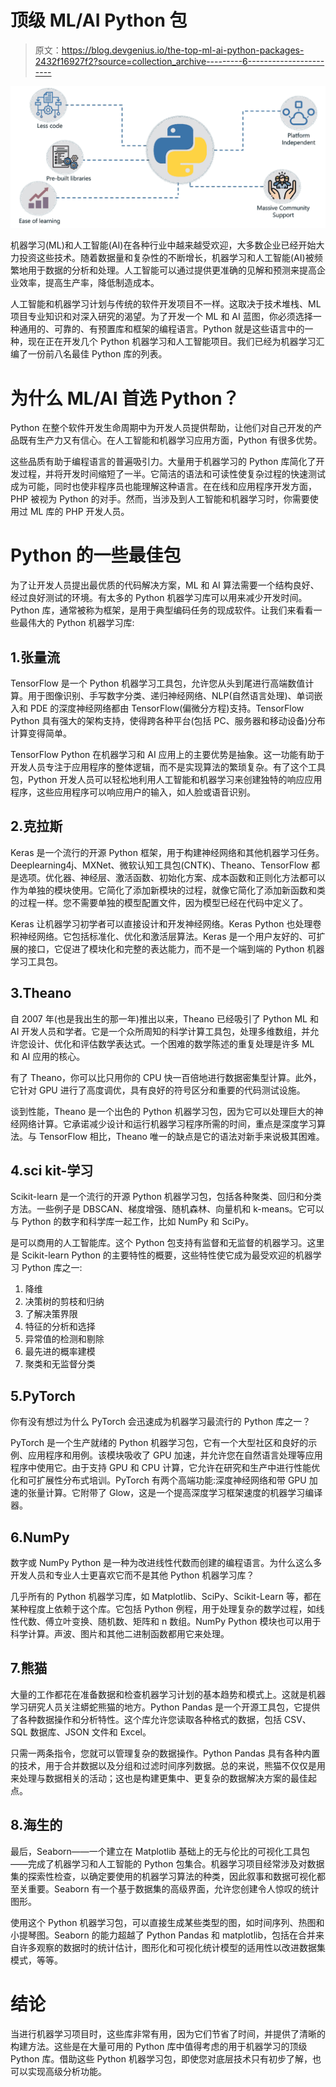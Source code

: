 # 顶级 ML/AI Python 包

> 原文：<https://blog.devgenius.io/the-top-ml-ai-python-packages-2432f16927f2?source=collection_archive---------6----------------------->

![](img/a06526e086a9dd45520899765e5d499a.png)

机器学习(ML)和人工智能(AI)在各种行业中越来越受欢迎，大多数企业已经开始大力投资这些技术。随着数据量和复杂性的不断增长，机器学习和人工智能(AI)被频繁地用于数据的分析和处理。人工智能可以通过提供更准确的见解和预测来提高企业效率，提高生产率，降低制造成本。

人工智能和机器学习计划与传统的软件开发项目不一样。这取决于技术堆栈、ML 项目专业知识和对深入研究的渴望。为了开发一个 ML 和 AI 蓝图，你必须选择一种通用的、可靠的、有预置库和框架的编程语言。Python 就是这些语言中的一种，现在正在开发几个 Python 机器学习和人工智能项目。我们已经为机器学习汇编了一份前八名最佳 Python 库的列表。

# 为什么 ML/AI 首选 Python？

Python 在整个软件开发生命周期中为开发人员提供帮助，让他们对自己开发的产品既有生产力又有信心。在人工智能和机器学习应用方面，Python 有很多优势。

这些品质有助于编程语言的普遍吸引力。大量用于机器学习的 Python 库简化了开发过程，并将开发时间缩短了一半。它简洁的语法和可读性使复杂过程的快速测试成为可能，同时也使非程序员也能理解这种语言。在在线和应用程序开发方面，PHP 被视为 Python 的对手。然而，当涉及到人工智能和机器学习时，你需要使用过 ML 库的 PHP 开发人员。

# Python 的一些最佳包

为了让开发人员提出最优质的代码解决方案，ML 和 AI 算法需要一个结构良好、经过良好测试的环境。有太多的 Python 机器学习库可以用来减少开发时间。Python 库，通常被称为框架，是用于典型编码任务的现成软件。让我们来看看一些最伟大的 Python 机器学习库:

## 1.张量流

TensorFlow 是一个 Python 机器学习工具包，允许您从头到尾进行高端数值计算。用于图像识别、手写数字分类、递归神经网络、NLP(自然语言处理)、单词嵌入和 PDE 的深度神经网络都由 TensorFlow(偏微分方程)支持。TensorFlow Python 具有强大的架构支持，使得跨各种平台(包括 PC、服务器和移动设备)分布计算变得简单。

TensorFlow Python 在机器学习和 AI 应用上的主要优势是抽象。这一功能有助于开发人员专注于应用程序的整体逻辑，而不是实现算法的繁琐复杂。有了这个工具包，Python 开发人员可以轻松地利用人工智能和机器学习来创建独特的响应应用程序，这些应用程序可以响应用户的输入，如人脸或语音识别。

## 2.克拉斯

Keras 是一个流行的开源 Python 框架，用于构建神经网络和其他机器学习任务。Deeplearning4j、MXNet、微软认知工具包(CNTK)、Theano、TensorFlow 都是选项。优化器、神经层、激活函数、初始化方案、成本函数和正则化方法都可以作为单独的模块使用。它简化了添加新模块的过程，就像它简化了添加新函数和类的过程一样。您不需要单独的模型配置文件，因为模型已经在代码中定义了。

Keras 让机器学习初学者可以直接设计和开发神经网络。Keras Python 也处理卷积神经网络。它包括标准化、优化和激活层算法。Keras 是一个用户友好的、可扩展的接口，它促进了模块化和完整的表达能力，而不是一个端到端的 Python 机器学习工具包。

## 3.Theano

自 2007 年(也是我出生的那一年)推出以来，Theano 已经吸引了 Python ML 和 AI 开发人员和学者。它是一个众所周知的科学计算工具包，处理多维数组，并允许您设计、优化和评估数学表达式。一个困难的数学陈述的重复处理是许多 ML 和 AI 应用的核心。

有了 Theano，你可以比只用你的 CPU 快一百倍地进行数据密集型计算。此外，它针对 GPU 进行了高度调优，具有良好的符号区分和重要的代码测试设施。

谈到性能，Theano 是一个出色的 Python 机器学习包，因为它可以处理巨大的神经网络计算。它承诺减少设计和运行机器学习程序所需的时间，重点是深度学习算法。与 TensorFlow 相比，Theano 唯一的缺点是它的语法对新手来说极其困难。

## 4.sci kit-学习

Scikit-learn 是一个流行的开源 Python 机器学习包，包括各种聚类、回归和分类方法。一些例子是 DBSCAN、梯度增强、随机森林、向量机和 k-means。它可以与 Python 的数字和科学库一起工作，比如 NumPy 和 SciPy。

是可以商用的人工智能库。这个 Python 包支持有监督和无监督的机器学习。这里是 Scikit-learn Python 的主要特性的概要，这些特性使它成为最受欢迎的机器学习 Python 库之一:

1.  降维
2.  决策树的剪枝和归纳
3.  了解决策界限
4.  特征的分析和选择
5.  异常值的检测和剔除
6.  最先进的概率建模
7.  聚类和无监督分类

## 5.PyTorch

你有没有想过为什么 PyTorch 会迅速成为机器学习最流行的 Python 库之一？

PyTorch 是一个生产就绪的 Python 机器学习包，它有一个大型社区和良好的示例、应用程序和用例。该模块吸收了 GPU 加速，并允许您在自然语言处理等应用程序中使用它。由于支持 GPU 和 CPU 计算，它允许在研究和生产中进行性能优化和可扩展性分布式培训。PyTorch 有两个高端功能:深度神经网络和带 GPU 加速的张量计算。它附带了 Glow，这是一个提高深度学习框架速度的机器学习编译器。

## 6.NumPy

数字或 NumPy Python 是一种为改进线性代数而创建的编程语言。为什么这么多开发人员和专业人士更喜欢它而不是其他 Python 机器学习库？

几乎所有的 Python 机器学习库，如 Matplotlib、SciPy、Scikit-Learn 等，都在某种程度上依赖于这个库。它包括 Python 例程，用于处理复杂的数学过程，如线性代数、傅立叶变换、随机数、矩阵和 n 数组。NumPy Python 模块也可以用于科学计算。声波、图片和其他二进制函数都用它来处理。

## 7.熊猫

大量的工作都花在准备数据和检查机器学习计划的基本趋势和模式上。这就是机器学习研究人员关注蟒蛇熊猫的地方。Python Pandas 是一个开源工具包，它提供了各种数据操作和分析特性。这个库允许您读取各种格式的数据，包括 CSV、SQL 数据库、JSON 文件和 Excel。

只需一两条指令，您就可以管理复杂的数据操作。Python Pandas 具有各种内置的技术，用于合并数据以及分组和过滤时间序列数据。总的来说，熊猫不仅仅是用来处理与数据相关的活动；这也是构建更集中、更复杂的数据解决方案的最佳起点。

## 8.海生的

最后，Seaborn——一个建立在 Matplotlib 基础上的无与伦比的可视化工具包——完成了机器学习和人工智能的 Python 包集合。机器学习项目经常涉及对数据集的探索性检查，以确定要使用的机器学习算法的种类，因此叙事和数据可视化都至关重要。Seaborn 有一个基于数据集的高级界面，允许您创建令人惊叹的统计图形。

使用这个 Python 机器学习包，可以直接生成某些类型的图，如时间序列、热图和小提琴图。Seaborn 的能力超越了 Python Pandas 和 matplotlib，包括在合并来自许多观察的数据时的统计估计，图形化和可视化统计模型的适用性以改进数据集模式，等等。

# 结论

当进行机器学习项目时，这些库非常有用，因为它们节省了时间，并提供了清晰的构建方法。这些是在大量可用的 Python 库中值得考虑的用于机器学习的顶级 Python 库。借助这些 Python 机器学习包，即使您对底层技术只有初步了解，也可以实现高级分析功能。
